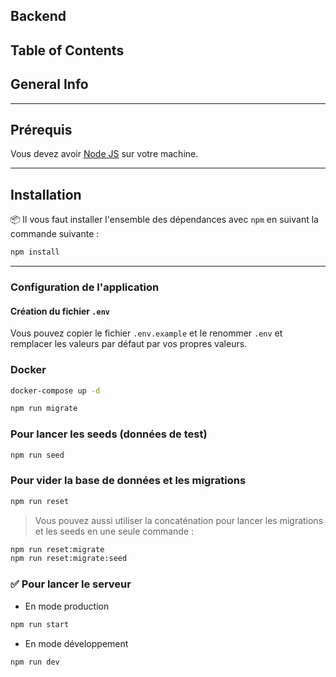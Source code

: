 ## Backend

## Table of Contents

## General Info


---
## Prérequis

Vous devez avoir [Node JS](https://nodejs.org/en/) sur votre machine.

---
## Installation

📦 Il vous faut installer l'ensemble des dépendances avec `npm` en suivant la commande suivante :

```bash
npm install
```

---


### Configuration de l'application

#### Création du fichier `.env`

Vous pouvez copier le fichier `.env.example` et le renommer `.env` et remplacer les valeurs par défaut par vos propres valeurs.

### Docker
```bash
docker-compose up -d 
```

```bash
npm run migrate
```

### Pour lancer les seeds (données de test)

```bash
npm run seed
```

### Pour vider la base de données et les migrations

```bash
npm run reset
```

> Vous pouvez aussi utiliser la concaténation pour lancer les migrations et les seeds en une seule commande :

```bash
npm run reset:migrate
npm run reset:migrate:seed
```

### ✅ Pour lancer le serveur

- En mode production

```bash
npm run start
```

- En mode développement

```bash
npm run dev
```